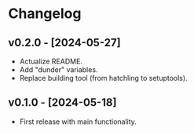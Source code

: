 # Changelog

## v0.2.0 - [2024-05-27]
* Actualize README.
* Add "dunder" variables.
* Replace building tool (from hatchling to setuptools).

## v0.1.0 - [2024-05-18]
* First release with main functionality.
